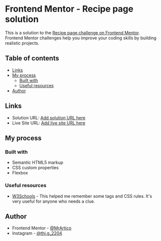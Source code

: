 # Frontend Mentor - Recipe page solution

This is a solution to the [Recipe page challenge on Frontend Mentor](https://www.frontendmentor.io/challenges/recipe-page-KiTsR8QQKm). Frontend Mentor challenges help you improve your coding skills by building realistic projects. 

## Table of contents


- [Links](#links)
- [My process](#my-process)
  - [Built with](#built-with)
  - [Useful resources](#useful-resources)
- [Author](#author)

## Links

- Solution URL: [Add solution URL here](https://your-solution-url.com)
- Live Site URL: [Add live site URL here](https://your-live-site-url.com)

## My process

### Built with

- Semantic HTML5 markup
- CSS custom properties
- Flexbox

### Useful resources

- [W3Schools](https://www.w3schools.com/) - This helped me remember some tags and CSS rules. It's very useful for anyone who needs a clue.

## Author

- Frontend Mentor - [@MrArtico](https://www.frontendmentor.io/profile/MrArtico)
- Instagram - [@thi.g_2204](https://www.instagram.com/thi.g_2204/)